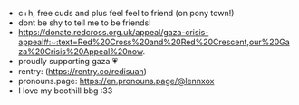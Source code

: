 - c+h, free cuds and plus feel feel to friend (on pony town!)
- dont be shy to tell me to be friends!
-  https://donate.redcross.org.uk/appeal/gaza-crisis-appeal#:~:text=Red%20Cross%20and%20Red%20Crescent,our%20Gaza%20Crisis%20Appeal%20now.
  - proudly supporting gaza 💗
  - rentry: (https://rentry.co/redisuah)
  - pronouns.page: https://en.pronouns.page/@lennxox
  - I love my boothill bbg :33


